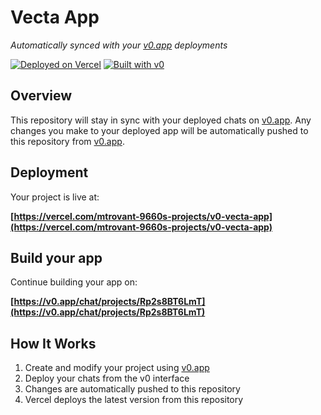 # Vecta App

*Automatically synced with your [v0.app](https://v0.app) deployments*

[![Deployed on Vercel](https://img.shields.io/badge/Deployed%20on-Vercel-black?style=for-the-badge&logo=vercel)](https://vercel.com/mtrovant-9660s-projects/v0-vecta-app)
[![Built with v0](https://img.shields.io/badge/Built%20with-v0.app-black?style=for-the-badge)](https://v0.app/chat/projects/Rp2s8BT6LmT)

## Overview

This repository will stay in sync with your deployed chats on [v0.app](https://v0.app).
Any changes you make to your deployed app will be automatically pushed to this repository from [v0.app](https://v0.app).

## Deployment

Your project is live at:

**[https://vercel.com/mtrovant-9660s-projects/v0-vecta-app](https://vercel.com/mtrovant-9660s-projects/v0-vecta-app)**

## Build your app

Continue building your app on:

**[https://v0.app/chat/projects/Rp2s8BT6LmT](https://v0.app/chat/projects/Rp2s8BT6LmT)**

## How It Works

1. Create and modify your project using [v0.app](https://v0.app)
2. Deploy your chats from the v0 interface
3. Changes are automatically pushed to this repository
4. Vercel deploys the latest version from this repository
